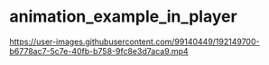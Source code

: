 # animation_example_in_player

https://user-images.githubusercontent.com/99140449/192149700-b6778ac7-5c7e-40fb-b758-9fc8e3d7aca9.mp4
